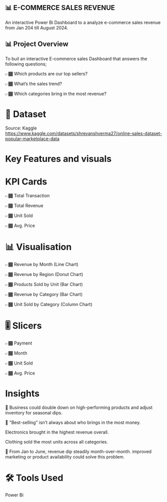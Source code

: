 ## 📊 E-COMMERCE SALES REVENUE
An interactive Power Bi Dashboard to a analyze e-commerce sales revenue from Jan 204 till August 2024.
##
## 📊 Project Overview 
To buil an interactive E-commerce sales Dashboard that answers the following questions;

👉🏾 ‌Which products are our top sellers? 

👉🏾 ‌What’s the sales trend? 

👉🏾 ‌Which categories bring in the most
revenue?
#
# 📂 Dataset
Source: Kaggle
https://www.kaggle.com/datasets/shreyanshverma27/online-sales-dataset-popular-marketplace-data
#

# Key Features and visuals
# KPI Cards

 👉🏾 Total Transaction    

 👉🏾 Total Revenue 

 👉🏾 Unit Sold

 👉🏾 Avg. Price

# 📊 Visualisation

👉🏾  Revenue by Month (Line Chart)

👉🏾  Revenue by Region (Donut Chart)

👉🏾  Products Sold by Unit (Bar Chart)

👉🏾  Revenue by Category (Bar Chart)

👉🏾  Unit Sold by Category (Column Chart)

# 🎚️ Slicers

👉🏾 Payment 

👉🏾 Month

👉🏾 Unit Sold

👉🏾 Avg. Price 
#

# Insights

📌 Business could double down on high-performing products and adjust inventory for seasonal dips.

📌 "Best-selling” isn’t always about who brings in the most money. 

Electronics brought in the highest revenue overall.

Clothing sold the most units across all categories.

📌 From Jan to June, revenue dip steadily month-over-month. improved marketing or product availability could solve this problem.
#

# 🛠️ Tools Used

Power Bi
#
























 
